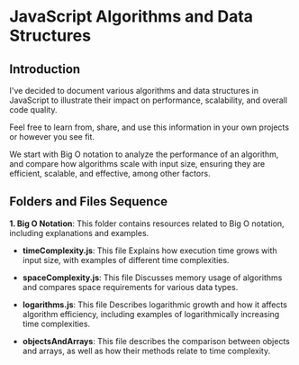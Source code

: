 # JavaScript Algorithms and Data Structures

## Introduction

I've decided to document various algorithms and data structures in JavaScript to illustrate their impact on performance, scalability, and overall code quality.

Feel free to learn from, share, and use this information in your own projects or however you see fit.

We start with Big O notation to analyze the performance of an algorithm, and compare how algorithms scale with input size, ensuring they are efficient, scalable, and effective, among other factors.

## Folders and Files Sequence

**1. Big O Notation**: This folder contains resources related to Big O notation, including explanations and examples.

- **timeComplexity.js**: This file Explains how execution time grows with input size, with examples of different time complexities.

- **spaceComplexity.js**: This file Discusses memory usage of algorithms and compares space requirements for various data types.

- **logarithms.js**: This file Describes logarithmic growth and how it affects algorithm efficiency, including examples of logarithmically increasing time complexities.

- **objectsAndArrays**: This file describes the comparison between objects and arrays, as well as how their methods relate to time complexity.